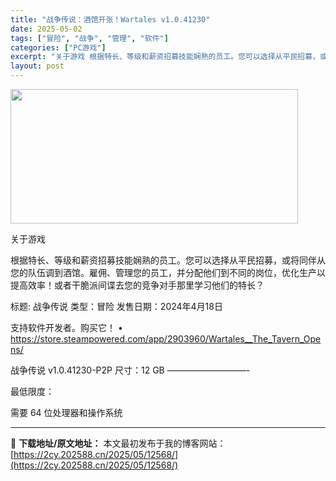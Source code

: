 ```yaml
---
title: "战争传说：酒馆开张！Wartales v1.0.41230"
date: 2025-05-02
tags: ["冒险", "战争", "管理", "软件"]
categories: ["PC游戏"]
excerpt: "关于游戏 根据特长、等级和薪资招募技能娴熟的员工。您可以选择从平民招募，或将同伴从您的队伍调到酒馆。雇佣、管理您的员工，并分配他们到不同的岗位，优化生产以提高效率！或者干脆派间谍去您的竞争对手那里学习他们的特长？ 标题: 战争传说 类型：冒险 发售日期：2024年4月18日 支持软件开发者。购买它！&hellip;"
layout: post
---
```


<img class="aligncenter size-full wp-image-12550" src="https://2cy.202588.cn/wp-content/uploads/2025/05/2025050213370046.webp" alt="" width="460" height="215" />

关于游戏

根据特长、等级和薪资招募技能娴熟的员工。您可以选择从平民招募，或将同伴从您的队伍调到酒馆。雇佣、管理您的员工，并分配他们到不同的岗位，优化生产以提高效率！或者干脆派间谍去您的竞争对手那里学习他们的特长？

标题: 战争传说
类型：冒险
发售日期：2024年4月18日

支持软件开发者。购买它！
• https://store.steampowered.com/app/2903960/Wartales__The_Tavern_Opens/

战争传说 v1.0.41230-P2P
尺寸：12 GB
—————————-

最低限度：

需要 64 位处理器和操作系统

---
📖 **下载地址/原文地址：** 本文最初发布于我的博客网站：[https://2cy.202588.cn/2025/05/12568/](https://2cy.202588.cn/2025/05/12568/)
